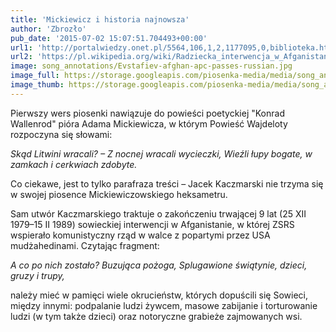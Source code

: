 ```yaml
---
title: 'Mickiewicz i historia najnowsza'
author: 'Zbrozło'
pub_date: '2015-07-02 15:07:51.704493+00:00'
url1: 'http://portalwiedzy.onet.pl/5564,106,1,2,1177095,0,biblioteka.html'
url2: 'https://pl.wikipedia.org/wiki/Radziecka_interwencja_w_Afganistanie'
image: song_annotations/Evstafiev-afghan-apc-passes-russian.jpg
image_full: https://storage.googleapis.com/piosenka-media/media/song_annotations/Evstafiev-afghan-apc-passes-russian.jpg
image_thumb: https://storage.googleapis.com/piosenka-media/media/song_annotations/Evstafiev-afghan-apc-passes-russian.jpg.0x300_q85_upscale.jpg
---
```


Pierwszy wers piosenki nawiązuje do powieści poetyckiej "Konrad Wallenrod" pióra Adama Mickiewicza, w którym Powieść Wajdeloty rozpoczyna się słowami: 

_Skąd Litwini wracali? – Z nocnej wracali wycieczki,_
_Wieźli łupy bogate, w zamkach i cerkwiach zdobyte._

Co ciekawe, jest to tylko parafraza treści – Jacek Kaczmarski nie trzyma się w swojej piosence Mickiewiczowskiego heksametru. 

Sam utwór Kaczmarskiego traktuje o zakończeniu trwającej 9 lat \(25 XII 1979–15 II 1989\) sowieckiej interwencji w Afganistanie, w której ZSRS wspierało komunistyczny rząd w walce z popartymi przez USA mudżahedinami. Czytając fragment:

_A co po nich zostało? Buzująca pożoga,_
_Splugawione świątynie, dzieci, gruzy i trupy,_ 

należy mieć w pamięci wiele okrucieństw, których dopuścili się Sowieci, między innymi: podpalanie ludzi żywcem, masowe zabijanie i torturowanie ludzi \(w tym także dzieci\) oraz notoryczne grabieże zajmowanych wsi.